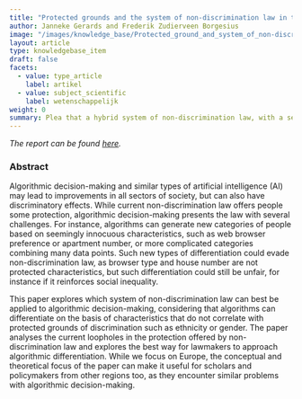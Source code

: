 ```yaml
---
title: "Protected grounds and the system of non-discrimination law in the context of algorithmic decision-making and AI"
author: Janneke Gerards and Frederik Zudierveen Borgesius
image: "/images/knowledge_base/Protected_ground_and_system_of_non-discrimination_law.png"
layout: article
type: knowledgebase_item
draft: false
facets:
  - value: type_article
    label: artikel
  - value: subject_scientific
    label: wetenschappelijk
weight: 0
summary: Plea that a hybrid system of non-discrimination law, with a semi-closed list of grounds and an open possibility for exemptions and justification, is best-suited to deal with the particularities of AI-driven discrimination.
---
```


_The report can be found <a href="https://ctlj.colorado.edu/?p=860" target="_blank">here</a>._

### Abstract

Algorithmic decision-making and similar types of artificial intelligence (AI) may lead to improvements in all sectors of society, but can also have discriminatory effects. While current non-discrimination law offers people some protection, algorithmic decision-making presents the law with several challenges. For instance, algorithms can generate new categories of people based on seemingly innocuous characteristics, such as web browser preference or apartment number, or more complicated categories combining many data points. Such new types of differentiation could evade non-discrimination law, as browser type and house number are not protected characteristics, but such differentiation could still be unfair, for instance if it reinforces social inequality.

This paper explores which system of non-discrimination law can best be applied to algorithmic decision-making, considering that algorithms can differentiate on the basis of characteristics that do not correlate with protected grounds of discrimination such as ethnicity or gender. The paper analyses the current loopholes in the protection offered by non-discrimination law and explores the best way for lawmakers to approach algorithmic differentiation. While we focus on Europe, the conceptual and theoretical focus of the paper can make it useful for scholars and policymakers from other regions too, as they encounter similar problems with algorithmic decision-making.
